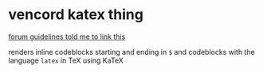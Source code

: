 # vencord katex thing
[forum guidelines told me to link this](https://docs.vencord.dev/installing/custom-plugins/)

renders inline codeblocks starting and ending in `$` and codeblocks with the language `latex` in TeX using KaTeX